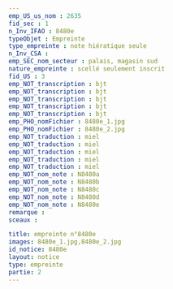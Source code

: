 ```yaml
---
emp_US_us_nom : 2635
fid_sec : 1
n_Inv_IFAO : 8480e
typeObjet : Empreinte
type_empreinte : note hiératique seule
n_Inv_CSA : 
emp_SEC_nom_secteur : palais, magasin sud
nature_empreinte : scellé seulement inscrit
fid_US : 3
emp_NOT_transcription : bjt
emp_NOT_transcription : bjt
emp_NOT_transcription : bjt
emp_NOT_transcription : bjt
emp_NOT_transcription : bjt
emp_PHO_nomFichier : 8480e_1.jpg
emp_PHO_nomFichier : 8480e_2.jpg
emp_NOT_traduction : miel
emp_NOT_traduction : miel
emp_NOT_traduction : miel
emp_NOT_traduction : miel
emp_NOT_traduction : miel
emp_NOT_nom_note : N8480a
emp_NOT_nom_note : N8480b
emp_NOT_nom_note : N8480c
emp_NOT_nom_note : N8480d
emp_NOT_nom_note : N8480e
remarque : 
sceaux :

title: empreinte n°8480e
images: 8480e_1.jpg,8480e_2.jpg
id_notice: 8480e
layout: notice
type: empreinte
partie: 2
---
```

